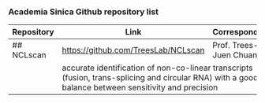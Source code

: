 ### Academia Sinica Github repository list

Repository | Link | Corresponding
------------ | ------------- | -------------
## NCLscan | https://github.com/TreesLab/NCLscan | Prof. Trees-Juen Chuang 
|<td colspan=3> accurate identification of non-co-linear transcripts (fusion, trans-splicing and circular RNA) with a good balance between sensitivity and precision 

